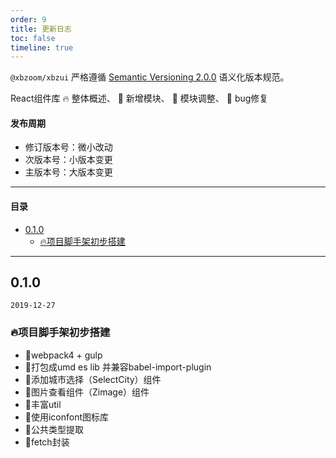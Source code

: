 ```yaml
---
order: 9
title: 更新日志
toc: false
timeline: true
---
```


`@xbzoom/xbzui` 严格遵循 [Semantic Versioning 2.0.0](http://semver.org/lang/zh-CN/) 语义化版本规范。

React组件库 🔥 整体概述、 🌟 新增模块、 💄 模块调整、 🐞 bug修复

#### 发布周期

* 修订版本号：微小改动
* 次版本号：小版本变更
* 主版本号：大版本变更

---

#### 目录
- [0.1.0](#010)
  - [🔥项目脚手架初步搭建](#%f0%9f%94%a5%e9%a1%b9%e7%9b%ae%e8%84%9a%e6%89%8b%e6%9e%b6%e5%88%9d%e6%ad%a5%e6%90%ad%e5%bb%ba)

---

## 0.1.0

`2019-12-27`

### 🔥项目脚手架初步搭建

- 🌟webpack4 + gulp
- 🌟打包成umd es lib 并兼容babel-import-plugin
- 🌟添加城市选择（SelectCity）组件
- 🌟图片查看组件（Zimage）组件
- 🌟丰富util
- 🌟使用iconfont图标库
- 🌟公共类型提取
- 🌟fetch封装